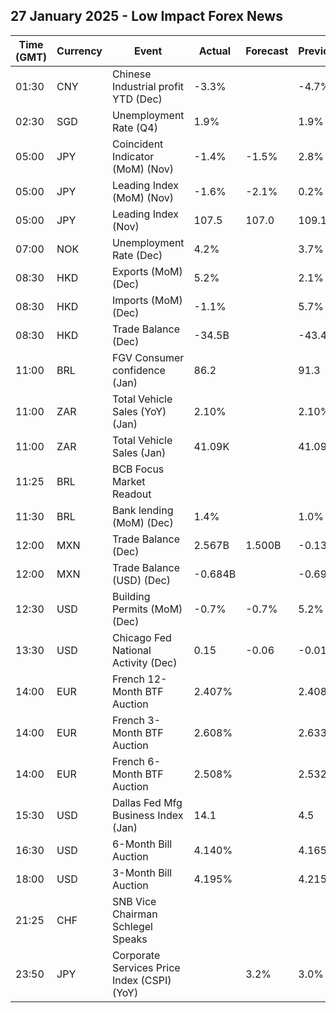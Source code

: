 ## 27 January 2025 - Low Impact Forex News

| Time (GMT) | Currency | Event | Actual | Forecast | Previous |
|------|----------|-------|--------|----------|----------|
| 01:30 | CNY | Chinese Industrial profit YTD (Dec) | -3.3% |  | -4.7% |
| 02:30 | SGD | Unemployment Rate (Q4) | 1.9% |  | 1.9% |
| 05:00 | JPY | Coincident Indicator (MoM) (Nov) | -1.4% | -1.5% | 2.8% |
| 05:00 | JPY | Leading Index (MoM) (Nov) | -1.6% | -2.1% | 0.2% |
| 05:00 | JPY | Leading Index (Nov) | 107.5 | 107.0 | 109.1 |
| 07:00 | NOK | Unemployment Rate (Dec) | 4.2% |  | 3.7% |
| 08:30 | HKD | Exports (MoM) (Dec) | 5.2% |  | 2.1% |
| 08:30 | HKD | Imports (MoM) (Dec) | -1.1% |  | 5.7% |
| 08:30 | HKD | Trade Balance (Dec) | -34.5B |  | -43.4B |
| 11:00 | BRL | FGV Consumer confidence (Jan) | 86.2 |  | 91.3 |
| 11:00 | ZAR | Total Vehicle Sales (YoY) (Jan) | 2.10% |  | 2.10% |
| 11:00 | ZAR | Total Vehicle Sales (Jan) | 41.09K |  | 41.09K |
| 11:25 | BRL | BCB Focus Market Readout |  |  |  |
| 11:30 | BRL | Bank lending (MoM) (Dec) | 1.4% |  | 1.0% |
| 12:00 | MXN | Trade Balance (Dec) | 2.567B | 1.500B | -0.133B |
| 12:00 | MXN | Trade Balance (USD) (Dec) | -0.684B |  | -0.690B |
| 12:30 | USD | Building Permits (MoM) (Dec) | -0.7% | -0.7% | 5.2% |
| 13:30 | USD | Chicago Fed National Activity (Dec) | 0.15 | -0.06 | -0.01 |
| 14:00 | EUR | French 12-Month BTF Auction | 2.407% |  | 2.408% |
| 14:00 | EUR | French 3-Month BTF Auction | 2.608% |  | 2.633% |
| 14:00 | EUR | French 6-Month BTF Auction | 2.508% |  | 2.532% |
| 15:30 | USD | Dallas Fed Mfg Business Index (Jan) | 14.1 |  | 4.5 |
| 16:30 | USD | 6-Month Bill Auction | 4.140% |  | 4.165% |
| 18:00 | USD | 3-Month Bill Auction | 4.195% |  | 4.215% |
| 21:25 | CHF | SNB Vice Chairman Schlegel Speaks |  |  |  |
| 23:50 | JPY | Corporate Services Price Index (CSPI) (YoY) |  | 3.2% | 3.0% |
